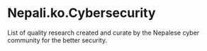 # Nepali.ko.Cybersecurity
List of quality research created and curate by the Nepalese cyber community for the better security.

